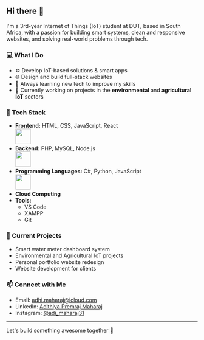## Hi there 👋

I'm a 3rd-year Internet of Things (IoT) student at DUT, based in South Africa, with a passion for building smart systems, clean and responsive websites, and solving real-world problems through tech.

### 💻 What I Do
- ⚙️ Develop IoT-based solutions & smart apps  
- 🌐 Design and build full-stack websites  
- 🧠 Always learning new tech to improve my skills  
- 🌿 Currently working on projects in the **environmental** and **agricultural IoT** sectors  

### 🔧 Tech Stack
- **Frontend:** HTML, CSS, JavaScript, React  
  <img src="https://upload.wikimedia.org/wikipedia/commons/a/a7/React-icon.svg" width="40px" style="margin-right: 10px;"/>
- **Backend:** PHP, MySQL, Node.js  
  <img src="https://upload.wikimedia.org/wikipedia/commons/d/d9/Node.js_logo.svg" width="40px" style="margin-right: 10px;"/>  
- **Programming Languages:** C#, Python, JavaScript  
  <img src="https://upload.wikimedia.org/wikipedia/commons/c/c3/Python-logo-notext.svg" width="40px" style="margin-right: 10px;"/>  
- **Cloud Computing**  
- **Tools:**  
  - VS Code  
  - XAMPP  
  - Git  
    

### 📂 Current Projects
- Smart water meter dashboard system  
- Environmental and Agricultural IoT projects  
- Personal portfolio website redesign  
- Website development for clients  

### 📫 Connect with Me
- Email: [adhi.maharaj@icloud.com](mailto:adhi.maharaj@icloud.com) 
- LinkedIn: [Adithiya Premraj Maharaj](https://www.linkedin.com/in/adithiya-premraj-maharaj-a39100274)  
- Instagram: [@adi_maharaj31](https://www.instagram.com/adi_maharaj31?igsh=MXBydG1pNGhyMzF3Zg%3D%3D&utm_source=qr)

---

Let's build something awesome together 🚀
